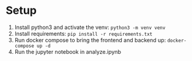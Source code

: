 # Setup

1. Install python3 and activate the venv: `python3 -m venv venv`
2. Install requirements: `pip install -r requirements.txt`
3. Run docker compose to bring the frontend and backend up: `docker-compose up -d`
4. Run the jupyter notebook in analyze.ipynb